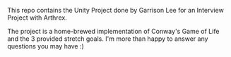 This repo contains the Unity Project done by Garrison Lee for an Interview Project with Arthrex.

The project is a home-brewed implementation of Conway's Game of Life and the 3 provided stretch goals.
I'm more than happy to answer any questions you may have :)
